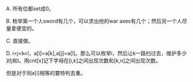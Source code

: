 A. 所有位都set成0。

B. 枚举第一个人sword有几个，可以求出他的war axes有几个；然后另一个人尽量拿便宜的。

C. 直接做。

D. i<j<k<l，a[i]=a[k],a[j]=a[l]。那么可以枚举i，然后让k一路扫过去，维护多少对j和l。用cnt[x]记下字母在[i,k]之间出现次数和[k,n]之间出现次数。

   但是对于同a[i]相等的要特判去重。
